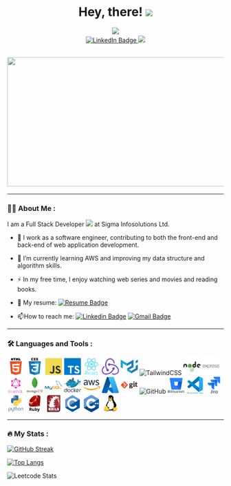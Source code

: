 <div id="badges" align="center">
  <h1>
  Hey, there!
  <img src="https://media.giphy.com/media/hvRJCLFzcasrR4ia7z/giphy.gif" width="30px"/>
</h1>
</div>
<div align="center">
  <div id="header" align="center">
  <img src="https://media.giphy.com/media/dMLmQfCO7lCA2gX3tw/giphy.gif" width="200"/>
</div>
   <div id="badges" align="center">
  <a href="https://www.linkedin.com/in/vedsharma8877">
    <img src="https://img.shields.io/badge/LinkedIn-darkblue?style=for-the-badge&logo=linkedin&logoColor=white" alt="LinkedIn Badge"/>
  </a>
  <a href="https://www.instagram.com/vedsharma8877">
    <img src="https://img.shields.io/badge/Instagram-darkmagenta?style=for-the-badge&logo=instagram&logoColor=white"/>
  </a>
</div>
<div id="badges" align="center">
  <img src="https://komarev.com/ghpvc/?username=vedsharma8877&style=for-the-badge&color=brightgreen" alt=""/>
 </div>
 <p></p>
  <div align="center">
  <img src="https://media.giphy.com/media/dWesBcTLavkZuG35MI/giphy.gif" width="600" height="300"/>
</div>
</div>

---

### :man_technologist: About Me :

I am a Full Stack Developer <img src="https://media.giphy.com/media/WUlplcMpOCEmTGBtBW/giphy.gif" width="30"> at Sigma Infosolutions Ltd.

- :telescope:  I work as a software engineer, contributing to both the front-end and back-end of web application development.
  
- :seedling:  I’m currently learning AWS and improving my data structure and algorithm skills.

- :zap: In my free time, I enjoy watching web series and movies and reading books.

-  :page_facing_up: My resume: [![Resume Badge](https://img.shields.io/badge/-Resume-green?style=flat&logo=resume&logoColor=white)](https://drive.google.com/file/d/1zUk8gSjqQtx5KWi_889s9jQH0lZq4rH3/view?usp=sharing)
  
- :mailbox:How to reach me: [![Linkedin Badge](https://img.shields.io/badge/-VedSharma-blue?style=flat&logo=Linkedin&logoColor=white)](https://www.linkedin.com/in/vedsharma8877/) [![Gmail Badge](https://img.shields.io/badge/-VedSharma-red?style=flat&logo=Gmail&logoColor=white)](https://mail.google.com/mail/u/1/?view=cm&fs=1&to=vedsharma8877@gmail.com&tf=1)


---

### :hammer_and_wrench: Languages and Tools :

<div>
<!-- Frontend -->
<!-- HTML -->
<img src="https://github.com/devicons/devicon/blob/master/icons/html5/html5-original-wordmark.svg" title="HTML" alt="HTML" width="40" height="40"/>

<!-- CSS -->
<img src="https://github.com/devicons/devicon/blob/master/icons/css3/css3-original-wordmark.svg" title="CSS" alt="CSS" width="40" height="40"/>

<!-- JavaScript -->
<img src="https://github.com/devicons/devicon/blob/master/icons/javascript/javascript-original.svg" title="JavaScript" alt="JavaScript" width="40" height="40"/>

<!-- TypeScript -->
<img src="https://github.com/devicons/devicon/blob/master/icons/typescript/typescript-original.svg" title="TypeScript" alt="TypeScript" width="40" height="40"/>

<!-- React -->
<img src="https://github.com/devicons/devicon/blob/master/icons/react/react-original-wordmark.svg" title="React" alt="React" width="40" height="40"/>

<!-- Redux -->
<img src="https://github.com/devicons/devicon/blob/master/icons/redux/redux-original.svg" title="Redux" alt="Redux" width="40" height="40"/>

<!-- Material UI -->
<img src="https://github.com/devicons/devicon/blob/master/icons/materialui/materialui-original.svg" title="Material UI" alt="Material UI" width="40" height="40"/>

<!-- TailwindCSS -->
<img src="https://upload.wikimedia.org/wikipedia/commons/d/d5/Tailwind_CSS_Logo.svg" title="TailwindCSS" alt="TailwindCSS" width="40" height="40"/>

<!-- Backend -->
<!-- Node.js -->
<img src="https://github.com/devicons/devicon/blob/master/icons/nodejs/nodejs-original-wordmark.svg" title="Node.js" alt="Node.js" width="40" height="40"/>

<!-- Express -->
<img src="https://github.com/devicons/devicon/blob/master/icons/express/express-original-wordmark.svg" title="Express" alt="Express" width="40" height="40"/>

<!-- GraphQL -->
<img src="https://github.com/devicons/devicon/blob/master/icons/graphql/graphql-plain-wordmark.svg" title="GraphQL" alt="GraphQL" width="40" height="40"/>

<!-- Databases -->
<!-- MongoDB -->
<img src="https://github.com/devicons/devicon/blob/master/icons/mongodb/mongodb-original-wordmark.svg" title="MongoDB" alt="MongoDB" width="40" height="40"/>

<!-- SQL -->
<img src="https://github.com/devicons/devicon/blob/master/icons/mysql/mysql-original-wordmark.svg" title="SQL" alt="SQL" width="40" height="40"/>

<!-- DevOps -->
<!-- Docker -->
<img src="https://github.com/devicons/devicon/blob/master/icons/docker/docker-original-wordmark.svg" title="Docker" alt="Docker" width="40" height="40"/>

<!-- AWS -->
<img src="https://github.com/devicons/devicon/blob/master/icons/amazonwebservices/amazonwebservices-original-wordmark.svg" title="AWS" alt="AWS" width="40" height="40"/>

<!-- Azure Data Factory -->
<img src="https://github.com/devicons/devicon/blob/master/icons/azure/azure-original.svg" title="Azure Data Factory" alt="Azure Data Factory" width="40" height="40"/>

<!-- Version Control & Collaboration -->
<!-- Git -->
<img src="https://github.com/devicons/devicon/blob/master/icons/git/git-original-wordmark.svg" title="Git" alt="Git" width="40" height="40"/>

<!-- GitHub -->
<img src="https://github.githubassets.com/images/modules/logos_page/GitHub-Mark.png" title="GitHub" alt="GitHub" width="40" height="40"/>


<!-- Bitbucket -->
<img src="https://github.com/devicons/devicon/blob/master/icons/bitbucket/bitbucket-original-wordmark.svg" title="Bitbucket" alt="Bitbucket" width="40" height="40"/>

<!-- Tools -->
<!-- VS Code -->
<img src="https://github.com/devicons/devicon/blob/master/icons/vscode/vscode-original-wordmark.svg" title="VS Code" alt="VS Code" width="40" height="40"/>

<!-- Jira -->
<img src="https://github.com/devicons/devicon/blob/master/icons/jira/jira-original-wordmark.svg" title="Jira" alt="Jira" width="40" height="40"/>

<!-- Languages -->
<!-- Python -->
<img src="https://github.com/devicons/devicon/blob/master/icons/python/python-original-wordmark.svg" title="Python" alt="Python" width="40" height="40"/>

<!-- Ruby -->
<img src="https://github.com/devicons/devicon/blob/master/icons/ruby/ruby-original-wordmark.svg" title="Ruby" alt="Ruby" width="40" height="40"/>

<!-- Ruby on Rails -->
<img src="https://github.com/devicons/devicon/blob/master/icons/rails/rails-original-wordmark.svg" title="Ruby on Rails" alt="Ruby on Rails" width="40" height="40"/>

<!-- C -->
<img src="https://github.com/devicons/devicon/blob/master/icons/c/c-original.svg" title="C" alt="C" width="40" height="40"/>

<!-- C++ -->
<img src="https://github.com/devicons/devicon/blob/master/icons/cplusplus/cplusplus-original.svg" title="C++" alt="C++" width="40" height="40"/>

<!-- Operating Systems -->
<!-- Linux -->
<img src="https://github.com/devicons/devicon/blob/master/icons/linux/linux-original.svg" title="Linux" alt="Linux" width="40" height="40"/>

</div>

---

### :fire: My Stats :

[![GitHub Streak](https://github-readme-streak-stats.herokuapp.com?user=vedsharma8877&theme=dark)](https://git.io/streak-stats)

[![Top Langs](https://github-readme-stats.vercel.app/api/top-langs/?username=vedsharma8877&layout=compact&theme=vision-friendly-dark)](https://github.com/anuraghazra/github-readme-stats)

![Leetcode Stats](https://leetcard.jacoblin.cool/vedsharma8877?ext=heatmap)

